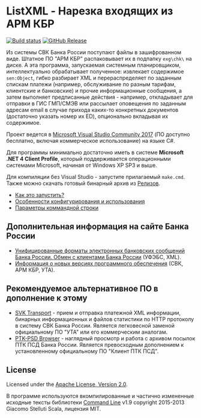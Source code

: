 # ListXML - Нарезка входящих из АРМ КБР

[![Build status](https://ci.appveyor.com/api/projects/status/45j0q24sg6aiiq52?svg=true)](https://ci.appveyor.com/project/diev/listxml) 
[![GitHub Release](https://img.shields.io/github/release/diev/ListXML.svg)](https://github.com/diev/ListXML/releases/latest)

Из системы СВК Банка России поступают файлы в зашифрованном виде. 
Штатное ПО "АРМ КБР" распаковывает их в подпапку `exg\chk\` на диске. 
А эта программа, запускаемая системным планировщиком, интеллектуально 
обрабатывает полученное: извлекает содержимое `sen:Object`, 
гибко разбирает XML и перераспределяет по заданным спискам платежи 
(например, обслуживание по разным тарифам, клиентские и банковские) 
и прочие информационные сообщения, а затем выполняет предписанные действия - 
например, откладывает для отправки в ГИС ГМП/СМЭВ или рассылает оповещения 
по заданным адресам email в случае прихода каких-то конкретных документов 
(достаточно указать номер их ED), опционально вкладывая их содержимое.

Проект ведется в 
[Microsoft Visual Studio Community 2017](https://www.visualstudio.com/) 
(ПО доступно бесплатно, включая коммерческое использование) на языке C#.

Для программы минимально достаточно иметь в системе 
**Microsoft .NET 4 Client Profile**, который поддерживается операционными 
системами Microsoft, начиная от Windows XP SP3 и выше.

Для компиляции без Visual Studio - запустите прилагаемый `make.cmd`. 
Также можно скачать готовый бинарный архив из 
[Релизов](https://github.com/diev/ListXML/releases).

* [Как это запустить?](setup.md)
* [Особенности конфигурирования и использования](settings.md)
* [Параметры коммандной строки](options.md)

## Дополнительная информация на сайте Банка России

* [Унифицированные форматы электронных банковских сообщений Банка России. 
Обмен с клиентами Банка России](http://www.cbr.ru/analytics/Formats) 
(УФЭБС, XML).
* [Информация о новых версиях программного 
обеспечения](http://www.cbr.ru/mcirabis/?PrtId=itest) (СВК, АРМ КБР, УТА).

## Рекомендуемое альтернативное ПО в дополнение к этому

* [SVK Transport](/SVK-Transport-hta) - прием и отправка платежной XML 
информации, бинарных информационных и файлов статистики по HTTP протоколу 
в систему СВК Банка России. Является легковесной заменой официальному 
ПО "УТА" или его коммерческим аналогам.
* [PTK-PSD Browser](/PTK-PSD-Browser-hta) - наглядный просмотр и работа 
с архивом посылок ПТК ПСД Банка России. Является превосходным дополнением 
к установленному официальному ПО "Клиент ПТК ПСД".

## License

Licensed under the [Apache License, 
Version 2.0](http://www.apache.org/licenses/LICENSE-2.0 "LICENSE").

В программе используются вкомпилированные и частично измененные исходные 
тексты библиотеки [Command Line](https://github.com/gsscoder/commandline) 
v1.9 copyright 2015-2013 Giacomo Stelluti Scala, лицензия MIT.
